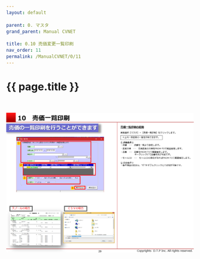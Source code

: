 ```yaml
---
layout: default

parent: 0. マスタ
grand_parent: Manual CVNET

title: 0.10 売価変更一覧印刷
nav_order: 11
permalink: /ManualCVNET/0/11
---
```


# {{ page.title }} <br/><br/>


<a href="/img/Master/Master30.PNG" target="_blank">
<img src="/img/Master/Master30.PNG" alt="login image"></a>


